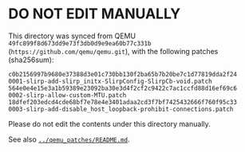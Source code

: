 # DO NOT EDIT MANUALLY

This directory was synced from QEMU `49fc899f8d673dd9e73f3db0d9e9ea60b77c331b` (`https://github.com/qemu/qemu.git`),
with the following patches (sha256sum):
```
c0b2156997b9680e37388d3e01c730bb130f2ba65b7b20be7c1d77819dda2f24  0001-slirp-add-slirp_initx-SlirpConfig-SlirpCb-void.patch
564e0e4e15e3a1b59389e23092ba30e3d4f2cf2c9422c7ac1ccfd88d16ef69c6  0002-slirp-allow-custom-MTU.patch
18dfef203edcd4cde68bf7e78e4e3401adaa2cd3f7bf7425432666f760f95c33  0003-slirp-add-disable_host_loopback-prohibit-connections.patch
```

Please do not edit the contents under this directory manually.

See also [`../qemu_patches/README.md`](../qemu_patches/README.md).
